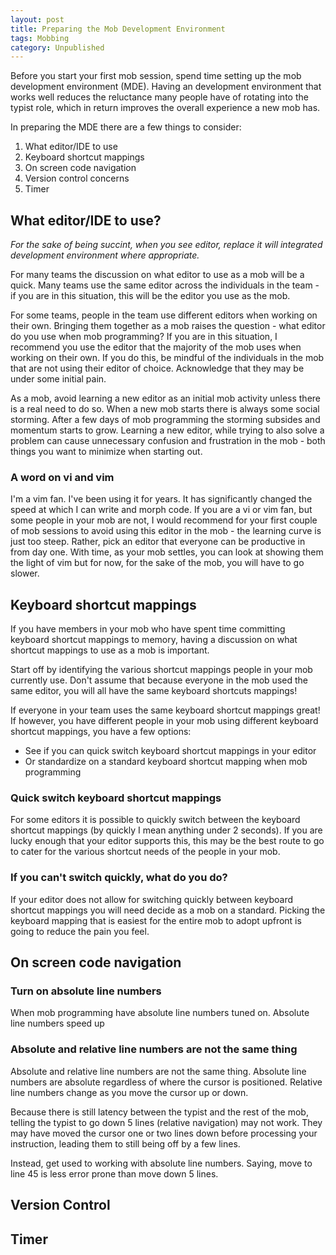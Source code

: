 ```yaml
---
layout: post
title: Preparing the Mob Development Environment 
tags: Mobbing
category: Unpublished
---
```


Before you start your first mob session, spend time setting up the mob development environment (MDE). Having an development environment that works well reduces the reluctance many people have of rotating into the typist role, which in return improves the overall experience a new mob has. 

In preparing the MDE there are a few things to consider:  

1. What editor/IDE to use  
2. Keyboard shortcut mappings
3. On screen code navigation  
4. Version control concerns
5. Timer  

## What editor/IDE to use?

*For the sake of being succint, when you see editor, replace it will integrated development environment where appropriate.*

For many teams the discussion on what editor to use as a mob will be a quick. Many teams use the same editor across the individuals in the team - if you are in this situation, this will be the editor you use as the mob.

For some teams, people in the team use different editors when working on their own. Bringing them together as a mob raises the question - what editor do you use when mob programming? If you are in this situation, I recommend you use the editor that the majority of the mob uses when working on their own. If you do this, be mindful of the individuals in the mob that are not using their editor of choice. Acknowledge that they may be under some initial pain.

As a mob, avoid learning a new editor as an initial mob activity unless there is a real need to do so. When a new mob starts there is always some social storming. After a few days of mob programming the storming subsides and momentum starts to grow. Learning a new editor, while trying to also solve a problem can cause unnecessary confusion and frustration in the mob - both things you want to minimize when starting out.

### A word on vi and vim

I'm a vim fan. I've been using it for years. It has significantly changed the speed at which I can write and morph code. If you are a vi or vim fan, but some people in your mob are not, I would recommend for your first couple of mob sessions to avoid using this editor in the mob - the learning curve is just too steep. Rather, pick an editor that everyone can be productive in from day one. With time, as your mob settles, you can look at showing them the light of vim but for now, for the sake of the mob, you will have to go slower.

## Keyboard shortcut mappings

If you have members in your mob who have spent time committing keyboard shortcut mappings to memory, having a discussion on what shortcut mappings to use as a mob is important.

Start off by identifying the various shortcut mappings people in your mob currently use. Don't assume that because everyone in the mob used the same editor, you will all have the same keyboard shortcuts mappings! 

If everyone in your team uses the same keyboard shortcut mappings great! If however, you have different people in your mob using different keyboard shortcut mappings, you have a few options:  

- See if you can quick switch keyboard shortcut mappings in your editor
- Or standardize on a standard keyboard shortcut mapping when mob programming  

### Quick switch keyboard shortcut mappings

For some editors it is possible to quickly switch between the keyboard shortcut mappings (by quickly I mean anything under 2 seconds). If you are lucky enough that your editor supports this, this may be the best route to go to cater for the various shortcut needs of the people in your mob.

### If you can't switch quickly, what do you do?

If your editor does not allow for switching quickly between keyboard shortcut mappings you will need decide as a mob on a standard. Picking the keyboard mapping that is easiest for the entire mob to adopt upfront is going to reduce the pain you feel.

## On screen code navigation  

### Turn on absolute line numbers

When mob programming have absolute line numbers tuned on. Absolute line numbers speed up 

### Absolute and relative line numbers are not the same thing

Absolute and relative line numbers are not the same thing. Absolute line numbers are absolute regardless of where the cursor is positioned. Relative line numbers change as you move the cursor up or down. 

Because there is still latency between the typist and the rest of the mob, telling the typist to go down 5 lines (relative navigation) may not work. They may have moved the cursor one or two lines down before processing your instruction, leading them to still being off by a few lines.

Instead, get used to working with absolute line numbers. Saying, move to line 45 is less error prone than move down 5 lines.

## Version Control

## Timer
